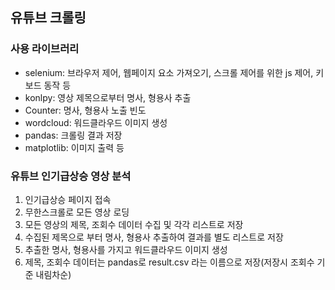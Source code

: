 ## 유튜브 크롤링 
### 사용 라이브러리 
- selenium: 브라우저 제어, 웹페이지 요소 가져오기, 스크롤 제어를 위한 js 제어, 키보드 동작 등 
- konlpy: 영상 제목으로부터 명사, 형용사 추출 
- Counter: 명사, 형용사 노출 빈도 
- wordcloud: 워드클라우드 이미지 생성
- pandas: 크롤링 결과 저장 
- matplotlib: 이미지 출력 등 

### 유튜브 인기급상승 영상 분석 
1. 인기급상승 페이지 접속 
2. 무한스크롤로 모든 영상 로딩 
3. 모든 영상의 제목, 조회수 데이터 수집 및 각각 리스트로 저장 
4. 수집된 제목으로 부터 명사, 형용사 추출하여 결과를 별도 리스트로 저장
5. 추출한 명사, 형용사를 가지고 워드클라우드 이미지 생성 
6. 제목, 조회수 데이터는 pandas로 result.csv 라는 이름으로 저장(저장시 조회수 기준 내림차순) 
